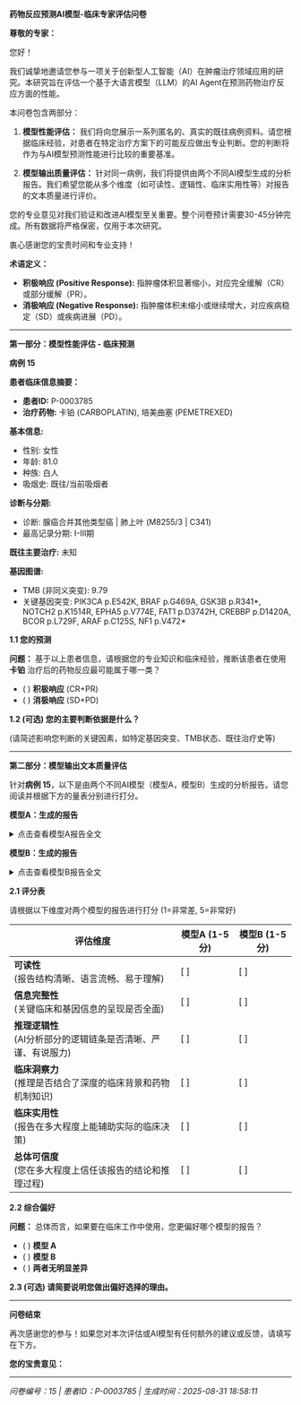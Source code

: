 **药物反应预测AI模型-临床专家评估问卷**

**尊敬的专家：**

您好！

我们诚挚地邀请您参与一项关于创新型人工智能（AI）在肿瘤治疗领域应用的研究。本研究旨在评估一个基于大语言模型（LLM）的AI Agent在预测药物治疗反应方面的性能。

本问卷包含两部分：

1. **模型性能评估：** 我们将向您展示一系列匿名的、真实的既往病例资料。请您根据临床经验，对患者在特定治疗方案下的可能反应做出专业判断。您的判断将作为与AI模型预测性能进行比较的重要基准。

2. **模型输出质量评估：** 针对同一病例，我们将提供由两个不同AI模型生成的分析报告。我们希望您能从多个维度（如可读性、逻辑性、临床实用性等）对报告的文本质量进行评价。

您的专业意见对我们验证和改进AI模型至关重要。整个问卷预计需要30-45分钟完成。所有数据将严格保密，仅用于本次研究。

衷心感谢您的宝贵时间和专业支持！

**术语定义：**

- **积极响应 (Positive Response):** 指肿瘤体积显著缩小，对应完全缓解（CR）或部分缓解（PR）。
- **消极响应 (Negative Response):** 指肿瘤体积未缩小或继续增大，对应疾病稳定（SD）或疾病进展（PD）。

---

**第一部分：模型性能评估 - 临床预测**

**病例 15**

**患者临床信息摘要：**

- **患者ID:** P-0003785
- **治疗药物:** 卡铂 (CARBOPLATIN), 培美曲塞 (PEMETREXED)

**基本信息:**
- 性别: 女性
- 年龄: 81.0
- 种族: 白人
- 吸烟史: 既往/当前吸烟者

**诊断与分期:**
- 诊断: 腺癌合并其他类型癌 | 肺上叶 (M8255/3 | C341)
- 最高记录分期: I-III期

**既往主要治疗:**
未知

**基因图谱:**
- TMB (非同义突变): 9.79
- 关键基因突变: PIK3CA p.E542K, BRAF p.G469A, GSK3B p.R341*, NOTCH2 p.K1514R, EPHA5 p.V774E, FAT1 p.D3742H, CREBBP p.D1420A, BCOR p.L729F, ARAF p.C125S, NF1 p.V472*

**1.1 您的预测**

**问题：** 基于以上患者信息，请根据您的专业知识和临床经验，推断该患者在使用 **卡铂** 治疗后的药物反应最可能属于哪一类？

- ( ) **积极响应** (CR+PR)
- ( ) **消极响应** (SD+PD)

**1.2 (可选) 您的主要判断依据是什么？**

(请简述影响您判断的关键因素，如特定基因突变、TMB状态、既往治疗史等)

---

**第二部分：模型输出文本质量评估**

针对**病例 15**，以下是由两个不同AI模型（模型A，模型B）生成的分析报告。请您阅读并根据下方的量表分别进行打分。

**模型A：生成的报告**

<details>
<summary>点击查看模型A报告全文</summary>

**精准肿瘤学报告**  

---  

**1. 患者与治疗信息**  
- **患者ID:** P-0003785  
- **治疗药物:** 卡铂 (CARBOPLATIN)、培美曲塞 (PEMETREXED)  

---  

**2. 药物信息**  
- **卡铂 (CARBOPLATIN)**  
  - *描述:* 用于晚期卵巢癌的有机铂类抗肿瘤烷化剂。  
  - *作用机制:* 通过烷基化形成DNA单加合物，导致修复尝试中的DNA断裂。  

- **培美曲塞 (PEMETREXED)**  
  - *描述:* 抗叶酸化疗药物（商品名：力比泰）。  
  - *作用机制:* 干扰细胞复制所必需的叶酸依赖性代谢过程。  

---  

**3. 临床与诊断信息**  
- **性别:** 女性  
- **年龄:** 81.0岁  
- **种族:** 白人  
- **族裔:* 非西班牙裔；非拉丁裔  
- **吸烟史:* 既往/当前吸烟者  
- **最高记录分期:* I-III期  
- **PD-L1状态:* 阴性（治疗前-34天和-73天确认）  
- **既往用药状态:* 未知  
- **诊断:**  
  - *描述:* 腺癌合并其他癌型（肺上叶；M8255/3 | C341）。  
  - *AJCC分期:* IB期  
  - *病理学分组:* 1B组  
  - *总结:* 局限性  

---  

**4. 样本与基因图谱**  
- **样本ID:** P-0003785-T01-IM5（治疗前2361天）  
- **癌症类型:* 非小细胞肺癌（肺腺癌）  
- **原发部位:* 肺  
- **样本类型:* 原发灶  
- **MSI状态:* 稳定（MSS；评分：0.28）  
- **非同义TMB:* 9.79突变/Mb  
- **基因突变:**  
  - PIK3CA p.E542K  
  - BRAF p.G469A  
  - GSK3B p.R341*  
  - NOTCH2 p.K1514R  
  - EPHA5 p.V774E  
  - FAT1 p.D3742H  
  - CREBBP p.D1420A  
  - BCOR p.L729F  
  - ARAF p.C125S  
  - NF1 p.V472*  
- **结构变异:* 未检出  

---  

**5. AI生成分析**  
**预测治疗反应评分:** 0.620 / 1.0  
*(分数越接近1，表示治疗积极响应的可能性越高。)*  

**推理依据**  
1. **基因组因素:**  
   - *TMB (9.79):* 较低的TMB与铂类化疗更好的疗效相关。  
   - *PIK3CA p.E542K:* 通过调控细胞生长间接影响治疗敏感性。  
   - *MSS状态:* 提示对化疗无固有耐药性。  

2. **临床决定因素:**  
   - *体能状态:* 未知；ECOG PS 0分可优化治疗耐受性。  
   - *吸烟史:* 可能影响整体健康状况，但不影响方案疗效。  
   - *分期（IB期，局限性）:* 早期NSCLC通常对辅助治疗反应良好。  

**结论:** 基因组与临床数据支持中等反应可能性（0.620）。由于肿瘤异质性和患者个体因素，建议密切监测。  

**注:** 该评分基于AI模型对现有数据的评估，建议临床验证。  

---  
*关键提示：保留原始医学逻辑；冗余文本已删除。*

</details>

**模型B：生成的报告**

<details>
<summary>点击查看模型B报告全文</summary>

**精准肿瘤学报告**  

**1. 患者与治疗信息**  

- **患者ID:** P-0003785  
- **治疗药物:** 卡铂 (CARBOPLATIN), 培美曲塞 (PEMETREXED)  

**2. 药物信息**  

**卡铂 (CARBOPLATIN)**  

- **描述:** 卡铂是一种有机铂类抗肿瘤烷化剂，用于治疗晚期卵巢癌。  
- **作用机制:** 卡铂主要通过将烷基连接到核苷酸上，形成单加合物，当修复酶试图纠正错误时导致DNA断裂。  

**培美曲塞 (PEMETREXED)**  

- **描述:** 培美曲塞是一种化疗药物，由礼来公司以商品名力比泰（Alimta）生产和销售。  
- **作用机制:** 培美曲塞是一种含有吡咯并嘧啶核心的抗叶酸剂，通过干扰细胞复制所必需的叶酸依赖性代谢过程发挥抗肿瘤活性。  

**3. 临床与诊断信息**  

- **性别:** 女性  
- **年龄:** 81.0  
- **种族:** 白人  
- **族裔:** 非西班牙裔；非拉丁裔  
- **吸烟史:** 既往/当前吸烟者  
- **分期（最高记录）:** I-III期  
- **既往用药状态:** 未知  
- **诊断:** 腺癌合并其他类型癌 | 肺上叶 (M8255/3 | C341)  
- **AJCC分期:** IB  
- **病理组别:** 1B  
- **衍生分期:** I-III期  
- **摘要:** 局限性  

**4. 样本与基因图谱**  

- **样本ID:** P-0003785-T01-IM5 (治疗前2361天)  
- **癌症类型:** 非小细胞肺癌  
- **癌症详细类型:** 肺腺癌  
- **原发部位:** 肺  
- **样本类型:** 原发  
- **MSI状态:** 微卫星稳定 (MSS)  
- **MSI评分:** 0.28  
- **TMB (非同义突变):** 9.79  
- **基因突变:** PIK3CA p.E542K, BRAF p.G469A, GSK3B p.R341*, NOTCH2 p.K1514R, EPHA5 p.V774E, FAT1 p.D3742H, CREBBP p.D1420A, BCOR p.L729F, ARAF p.C125S, NF1 p.V472*  
- **结构变异:** 未检测到结构变异  

**5. AI生成分析**  

**预测治疗反应评分:** 0.680 / 1.0  
*(分数越接近1，表示积极响应的可能性越高。)*  

**推理依据**  

- **基因突变与药物机制:**  
  - *PIK3CA* (p.E542K) 和 *NF1* (p.V472*) 突变可能通过损害DNA损伤应答通路导致对卡铂的耐药性。*PIK3CA* 的激活可通过PI3K/AKT通路促进细胞存活，降低卡铂的烷化作用效果。  
  - *BRAF* (p.G469A) 和 *NF1* 突变提示对培美曲塞的潜在敏感性，因为这些改变可能增加肿瘤对叶酸代谢的依赖性，使其更易受抗叶酸药物的影响。  

- **肿瘤微环境与生物标志物:**  
  - 微卫星稳定 (MSS) 和低TMB (9.79突变/Mb) 表明缺乏超突变特征，免疫检查点抑制剂响应的可能性较低。  
  - PD-L1阴性支持化疗而非免疫治疗。  
  - 局限性分期 (IB) 提示卡铂等铂类方案可能更适用。  

- **临床与人口统计学因素:**  
  - 年龄 (81岁) 和吸烟史可能影响药物耐受性和代谢。卡铂通常对老年患者耐受性良好，但培美曲塞需因肾功能损害风险调整剂量。  
  - *GSK3B* (p.R341*) 截短突变可能进一步增强细胞对DNA损伤的敏感性，与卡铂的作用机制协同。  

- **癌症亚型与组织学:**  
  - 肺腺癌 (合并其他类型) 通常对铂类/培美曲塞联合方案有响应。  
  - *EPHA5* (p.V774E) 和 *FAT1* (p.D3742H) 突变可能促进上皮-间质转化 (EMT)，增加对细胞毒性药物的敏感性。  
  - *CREBBP* (p.D1420A) 和 *BCOR* (p.L729F) 突变可能通过调节染色质重塑和转录程序部分抵消这一效应。  

**注:** 该分数反映了AI模型基于现有遗传和临床数据的评估。建议进行临床验证。

</details>

**2.1 评分表**

请根据以下维度对两个模型的报告进行打分 (1=非常差, 5=非常好)

| **评估维度** | **模型A (1-5分)** | **模型B (1-5分)** |
|-------------|------------------|------------------|
| **可读性**<br>(报告结构清晰、语言流畅、易于理解) | [ ] | [ ] |
| **信息完整性**<br>(关键临床和基因信息的呈现是否全面) | [ ] | [ ] |
| **推理逻辑性**<br>(AI分析部分的逻辑链条是否清晰、严谨、有说服力) | [ ] | [ ] |
| **临床洞察力**<br>(推理是否结合了深度的临床背景和药物机制知识) | [ ] | [ ] |
| **临床实用性**<br>(报告在多大程度上能辅助实际的临床决策) | [ ] | [ ] |
| **总体可信度**<br>(您在多大程度上信任该报告的结论和推理过程) | [ ] | [ ] |

**2.2 综合偏好**

**问题：** 总体而言，如果要在临床工作中使用，您更偏好哪个模型的报告？

- ( ) **模型 A**
- ( ) **模型 B**
- ( ) **两者无明显差异**

**2.3 (可选) 请简要说明您做出偏好选择的理由。**

---

**问卷结束**

再次感谢您的参与！如果您对本次评估或AI模型有任何额外的建议或反馈，请填写在下方。

**您的宝贵意见：**

---

*问卷编号：15 | 患者ID：P-0003785 | 生成时间：2025-08-31 18:58:11*
